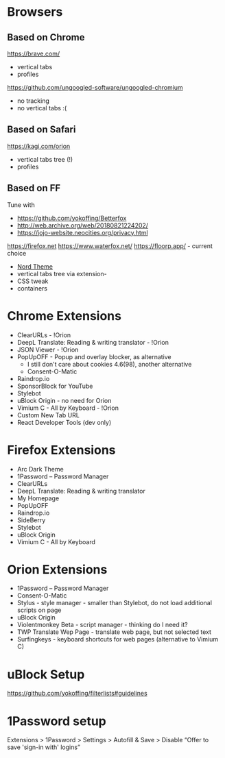 # Browsers

## Based on Chrome
https://brave.com/

- vertical tabs
- profiles

https://github.com/ungoogled-software/ungoogled-chromium

- no tracking
- no vertical tabs :(

## Based on Safari

https://kagi.com/orion

- vertical tabs tree (!)
- profiles

## Based on FF
Tune with
- https://github.com/yokoffing/Betterfox
- http://web.archive.org/web/20180821224202/
- https://jojo-website.neocities.org/privacy.html

https://firefox.net
https://www.waterfox.net/
https://floorp.app/ - current choice

- [Nord Theme](https://addons.mozilla.org/en-GB/firefox/addon/nord123)
- vertical tabs tree via extension-
- CSS tweak
- containers

# Chrome Extensions

- ClearURLs - !Orion
- DeepL Translate: Reading & writing translator - !Orion
- JSON Viewer - !Orion
- PopUpOFF - Popup and overlay blocker, as alternative
  - I still don't care about cookies 4.6(98), another alternative
  - Consent-O-Matic
- Raindrop.io
- SponsorBlock for YouTube
- Stylebot
- uBlock Origin - no need for Orion
- Vimium C - All by Keyboard - !Orion
- Custom New Tab URL
- React Developer Tools (dev only)

# Firefox Extensions

- Arc Dark Theme
- 1Password – Password Manager
- ClearURLs
- DeepL Translate: Reading & writing translator
- My Homepage
- PopUpOFF
- Raindrop.io
- SideBerry
- Stylebot
- uBlock Origin
- Vimium C - All by Keyboard

# Orion Extensions
- 1Password – Password Manager
- Consent-O-Matic
- Stylus - style manager - smaller than Stylebot, do not load additional scripts on page
- uBlock Origin
- Violentmonkey Beta - script manager - thinking do I need it?
- TWP Translate Wep Page -  translate web page, but not selected text
- Surfingkeys - keyboard shortcuts for web pages (alternative to Vimium C)

# uBlock Setup
https://github.com/yokoffing/filterlists#guidelines

# 1Password setup
Extensions > 1Password > Settings > Autofill & Save > Disable “Offer to save 'sign-in with' logins”
